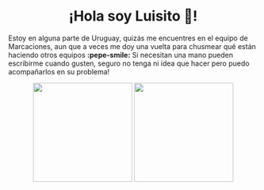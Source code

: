 <h1 align="center">¡Hola soy Luisito 💙!</h1>

Estoy en alguna parte de Uruguay, quizás me encuentres en el equipo de Marcaciones, aun que a veces me doy una vuelta para chusmear qué están haciendo otros equipos **:pepe-smile:** 
Si necesitan una mano pueden escribirme cuando gusten, seguro no tenga ni idea que hacer pero puedo acompañarlos en su problema!

<p align="center">
  <img src="https://github-readme-streak-stats.herokuapp.com/?user=puertoluis&theme=gruvbox&hide_border=true&start_date=2024-01-01" height="200"/>
  <img src="https://github.com/user-attachments/assets/d8f5e7e0-47f9-490c-98c2-c7de2f6e4405" aspect-ratio="16/9" height="200"/>
</p>
